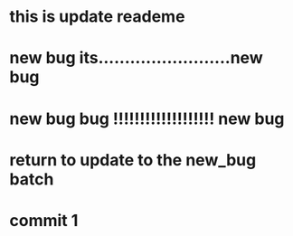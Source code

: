 # this is update reademe

# new bug its.........................new bug

# new bug bug !!!!!!!!!!!!!!!!!!! new bug

# return to update to the new_bug batch

# commit 1
